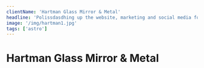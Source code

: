 ```yaml
---
clientName: 'Hartman Glass Mirror & Metal'
headline: 'Polissdasdhing up the website, marketing and social media for a B2B business.'
image: '/img/hartman1.jpg'
tags: ['astro']
---
```


# Hartman Glass Mirror & Metal
